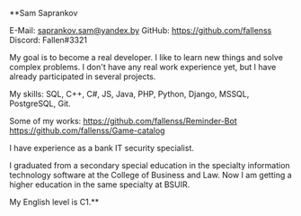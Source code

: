**Sam Saprankov

E-Mail: saprankov.sam@yandex.by
GitHub: https://github.com/fallenss
Discord: Fallen#3321

My goal is to become a real developer. 
I like to learn new things and solve complex problems. 
I don't have any real work experience yet, but I have already participated in several projects.

My skills: SQL, C++, C#, JS, Java, PHP, Python, Django, MSSQL, PostgreSQL, Git.

Some of my works: https://github.com/fallenss/Reminder-Bot
https://github.com/fallenss/Game-catalog

I have experience as a bank IT security specialist.

I graduated from a secondary special education in the specialty information technology software at the College of Business and Law.
Now I am getting a higher education in the same specialty at BSUIR.

My English level is C1.**